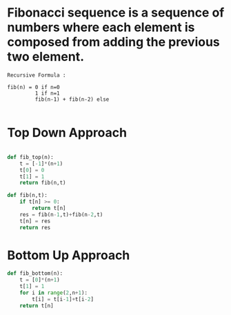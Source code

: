 # Fibonacci sequence is a sequence of numbers where each element is composed from adding the previous two element.
```
Recursive Formula : 

fib(n) = 0 if n=0 
		 1 if n=1 
		 fib(n-1) + fib(n-2) else


```

# Top Down  Approach 
```python

def fib_top(n):
	t = [-1]*(n+1)
	t[0] = 0
	t[1] = 1
	return fib(n,t)

def fib(n,t):
	if t[n] >= 0:
		return t[n]
	res = fib(n-1,t)+fib(n-2,t)
	t[n] = res
	return res

```

# Bottom Up Approach 
```python 
def fib_bottom(n):
	t = [0]*(n+1)
	t[1] = 1 
	for i in range(2,n+1):
		t[i] = t[i-1]+t[i-2]
	return t[n]

```